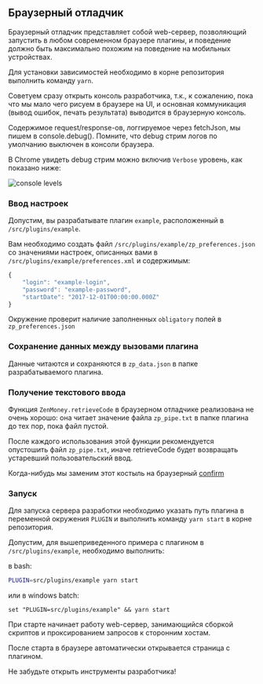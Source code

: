 ## Браузерный отладчик

Браузерный отладчик представляет собой web-сервер, позволяющий запустить в любом современном браузере плагины, и поведение должно быть максимально похожим на поведение на мобильных устройствах.

Для установки зависимостей необходимо в корне репозитория выполнить команду `yarn`.

Советуем сразу открыть консоль разработчика, т.к., к сожалению, пока что мы мало чего рисуем в браузере на UI, и основная коммуникация (вывод ошибок, печать результата) выводится в браузерную консоль.

Содержимое request/response-ов, логгируемое через fetchJson, мы пишем в console.debug(). Помните, что debug стрим логов по умолчанию выключен в консоли браузера.

В Chrome увидеть debug стрим можно включив `Verbose` уровень, как показано ниже:

![console levels](console-levels.png)

### Ввод настроек

Допустим, вы разрабатывате плагин `example`, расположенный в `/src/plugins/example`.

Вам необходимо создать файл `/src/plugins/example/zp_preferences.json` со значениями настроек, описанных вами в `/src/plugins/example/preferences.xml` и содержимым:

```javascript
{
    "login": "example-login",
    "password": "example-password",
    "startDate": "2017-12-01T00:00:00.000Z"
}
```

Окружение проверит наличие заполненных `obligatory` полей в `zp_preferences.json`

### Сохранение данных между вызовами плагина

Данные читаются и сохраняются в `zp_data.json` в папке разрабатываемого плагина.

### Получение текстового ввода

Функция `ZenMoney.retrieveCode` в браузерном отладчике реализована не очень хорошо: она читает значение файла `zp_pipe.txt` в папке плагина до тех пор, пока файл пустой.

После каждого использования этой функции рекомендуется опустошить файл `zp_pipe.txt`, иначе retrieveCode будет возвращать устаревший пользовательский ввод.

Когда-нибудь мы заменим этот костыль на браузерный [confirm](https://developer.mozilla.org/en-US/docs/Web/API/Window/confirm)

### Запуск

Для запуска сервера разработки необходимо указать путь плагина в переменной окружения `PLUGIN` и выполнить команду `yarn start` в корне репозитория.

Допустим, для вышеприведенного примера с плагином в `/src/plugins/example`, необходимо выполнить:

в bash:

```bash
PLUGIN=src/plugins/example yarn start
```

или в windows batch:

```
set "PLUGIN=src/plugins/example" && yarn start
```

При старте начинает работу web-сервер, занимающийся сборкой скриптов и проксированием запросов к сторонним хостам.

После старта в браузере автоматически открывается страница с плагином.

Не забудьте открыть инструменты разработчика!
